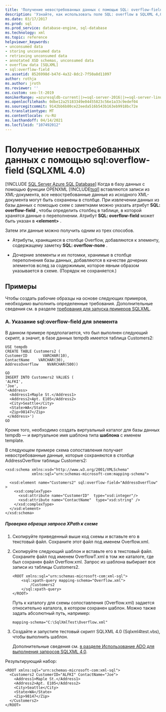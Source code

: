 ```yaml
---
title: 'Получение невостребованных данных с помощью SQL: overflow-field (SQLXML)'
description: 'Узнайте, как использовать поле SQL: overflow в SQLXML 4,0 для получения данных, которые не использовались функцией OPENXML.'
ms.date: 03/17/2017
ms.prod: sql
ms.prod_service: database-engine, sql-database
ms.technology: xml
ms.topic: reference
helpviewer_keywords:
- unconsumed data
- storing unconsumed data
- retrieving unconsumed data
- annotated XSD schemas, unconsumed data
- overflow data [SQLXML]
- sql:overflow-field
ms.assetid: 8526998d-b47d-4a32-8dc2-7f50a8d11097
author: rothja
ms.author: jroth
ms.reviewer: ''
ms.custom: seo-lt-2019
monikerRange: =azuresqldb-current||>=sql-server-2016||>=sql-server-linux-2017||=azuresqldb-mi-current
ms.openlocfilehash: 0dbe12a25183349e04455823c56e1a33c9edef04
ms.sourcegitcommit: 9142bb6b80ce22eeda516b543b163eb9918bc72e
ms.translationtype: MT
ms.contentlocale: ru-RU
ms.lasthandoff: 04/14/2021
ms.locfileid: "107492012"
---
```

# <a name="retrieving-unconsumed-data-using-the-sqloverflow-field-sqlxml-40"></a>Получение невостребованных данных с помощью sql:overflow-field (SQLXML 4.0)
[!INCLUDE [SQL Server Azure SQL Database](../../includes/applies-to-version/sql-asdb.md)]
  Когда в базу данных с помощью функции OPENXML [!INCLUDE[tsql](../../includes/tsql-md.md)] вставляются записи из XML-документа, все невостребованные данные из исходного XML-документа могут быть сохранены в столбце. При извлечении данных из базы данных с помощью схем с заметками можно указать атрибут **SQL: overflow-field** , чтобы определить столбец в таблице, в которой хранятся данные о переполнении. Атрибут **SQL: overflow-field** может быть указан в **\<element>** .  
  
 Затем эти данные можно получить одним из трех способов.  
  
-   Атрибуты, хранящиеся в столбце Overflow, добавляются к элементу, содержащему заметку **SQL: overflow-поле** .  
  
-   Дочерние элементы и их потомки, хранимые в столбце переполнения базы данных, добавляются в качестве дочерних элементов вслед за содержимым, которое явным образом указывается в схеме. (Порядок не сохраняется.)  
  
## <a name="examples"></a>Примеры  
 Чтобы создать рабочие образцы на основе следующих примеров, необходимо выполнить определенные требования. Дополнительные сведения см. в разделе [требования для запуска примеров SQLXML](../../relational-databases/sqlxml/requirements-for-running-sqlxml-examples.md).  
  
### <a name="a-specifying-sqloverflow-field-for-an-element"></a>A. Указание sql:overflow-field для элемента  
 В данном примере предполагается, что был выполнен следующий скрипт, а значит, в базе данных tempdb имеется таблица Customers2:  
  
```  
USE tempdb  
CREATE TABLE Customers2 (  
CustomerID       VARCHAR(10),   
ContactName    VARCHAR(30),   
AddressOverflow    NVARCHAR(500))  
  
GO  
INSERT INTO Customers2 VALUES (  
'ALFKI',   
'Joe',  
'<Address>  
  <Address1>Maple St.</Address1>  
  <Address2>Apt. E105</Address2>  
  <City>Seattle</City>  
  <State>WA</State>  
  <Zip>98147</Zip>  
 </Address>')  
GO  
```  
  
 Кроме того, необходимо создать виртуальный каталог для базы данных tempdb — и виртуальное имя шаблона типа **шаблона** с именем template.  
  
 В следующем примере схема сопоставления получает невостребованные данные, которые сохраняются в столбце AddressOverflow таблицы Customers2:  
  
```  
<xsd:schema xmlns:xsd="http://www.w3.org/2001/XMLSchema"  
            xmlns:sql="urn:schemas-microsoft-com:mapping-schema">  
  
  <xsd:element name="Customers2" sql:overflow-field="AddressOverflow" >  
    <xsd:complexType>  
      <xsd:attribute name="CustomerID"  type="xsd:integer"/>  
      <xsd:attribute name="ContactName"  type="xsd:string" />  
    </xsd:complexType>  
  </xsd:element>  
</xsd:schema>  
```  
  
##### <a name="to-test-a-sample-xpath-query-against-the-schema"></a>Проверка образца запроса XPath к схеме  
  
1.  Скопируйте приведенный выше код схемы и вставьте его в текстовый файл. Сохраните этот файл под именем Overflow.xml.  
  
2.  Скопируйте следующий шаблон и вставьте его в текстовый файл. Сохраните файл под именем OverflowT.xml в том же каталоге, где был сохранен файл Overflow.xml. Запрос из шаблона выбирает все записи из таблицы Customers2.  
  
    ```  
    <ROOT xmlns:sql="urn:schemas-microsoft-com:xml-sql">  
        <sql:xpath-query mapping-schema="Overflow.xml">  
            /Customers2  
        </sql:xpath-query>  
    </ROOT>  
    ```  
  
     Путь к каталогу для схемы сопоставления (Overflow.xml) задается относительно каталога, в котором сохранен шаблон. Можно также задать абсолютный путь, например:  
  
    ```  
    mapping-schema="C:\SqlXmlTest\Overflow.xml"  
    ```  
  
3.  Создайте и запустите тестовый скрипт SQLXML 4.0 (Sqlxml4test.vbs), чтобы выполнить шаблон.  

     Дополнительные сведения см. [в разделе Использование ADO для выполнения запросов SQLXML 4,0](../../relational-databases/sqlxml/using-ado-to-execute-sqlxml-4-0-queries.md).  
  
 Результирующий набор:  
  
```  
<ROOT xmlns:sql="urn:schemas-microsoft-com:xml-sql">  
  <Customers2 CustomerID="ALFKI" ContactName="Joe">  
    <Address1>Maple St.</Address1>   
    <Address2>Apt. E105</Address2>   
    <City>Seattle</City>   
    <State>WA</State>   
    <Zip>98147</Zip>   
  </Customers2>  
</ROOT>  
```  
  
  

